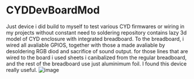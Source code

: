# CYDDevBoardMod
Just device i did build to myself to test various CYD firmwares or wiring in my projects without constant need to soldering
 repository contains lazy 3d model of CYD enclosure with integrated breadboard. To the breadboard, i wired all avaliable GPIOS, together with those a made avaliable by desoldering RGB diod and sacrifice of sound output. for those lines that are wired to the board i used sheets i canibalized from the regular breadboard, and the rest of the breadboard use just aluminimum foil.
I found this device really useful.
![image](https://github.com/user-attachments/assets/1e86ae80-e7dc-49bc-9070-a0f631fc11e0)
